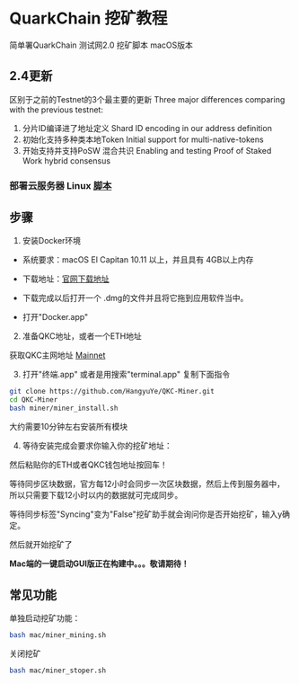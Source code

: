 # QuarkChain 挖矿教程
简单署QuarkChain 测试网2.0 挖矿脚本 macOS版本

## 2.4更新
区别于之前的Testnet的3个最主要的更新
Three major differences comparing with the previous testnet:

1. 分片ID编译进了地址定义
Shard ID encoding in our address definition
2. 初始化支持多种类本地Token
Initial support for multi-native-tokens
3. 开始支持并支持PoSW 混合共识
Enabling and testing Proof of Staked Work hybrid consensus


### 部署云服务器 Linux [脚本](https://github.com/HangyuYe/QKC-Miner/tree/master/linux)

## 步骤
1. 安装Docker环境

* 系统要求：macOS El Capitan 10.11 以上，并且具有 4GB以上内存

* 下载地址：[官网下载地址](https://store.docker.com/editions/community/docker-ce-desktop-mac)

* 下载完成以后打开一个 .dmg的文件并且将它拖到应用软件当中。

* 打开"Docker.app"

2. 准备QKC地址，或者一个ETH地址

获取QKC主网地址 [Mainnet](https://mainnet.quarkchain.io/wallet)

3. 打开"终端.app" 或者是用搜索"terminal.app" 复制下面指令

```bash
git clone https://github.com/HangyuYe/QKC-Miner.git
cd QKC-Miner
bash miner/miner_install.sh
```
大约需要10分钟左右安装所有模块

4. 等待安装完成会要求你输入你的挖矿地址：

然后粘贴你的ETH或者QKC钱包地址按回车！

等待同步区块数据，官方每12小时会同步一次区块数据，然后上传到服务器中，所以只需要下载12小时以内的数据就可完成同步。

等待同步标签"Syncing"变为"False"挖矿助手就会询问你是否开始挖矿，输入y确定。

然后就开始挖矿了

**Mac端的一键启动GUI版正在构建中。。。敬请期待！**

## 常见功能
单独启动挖矿功能：
```bash
bash mac/miner_mining.sh
```

关闭挖矿
```bash
bash mac/miner_stoper.sh
```
